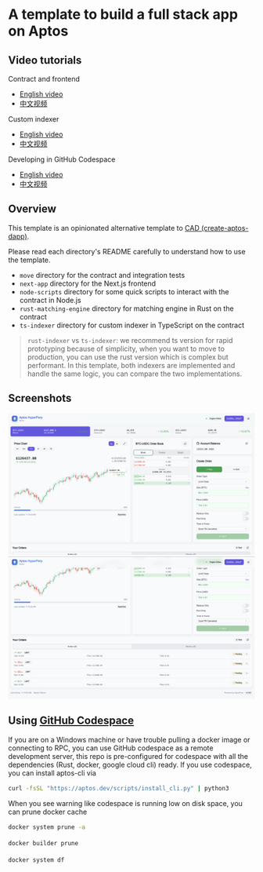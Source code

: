 # A template to build a full stack app on Aptos

## Video tutorials

Contract and frontend

- [English video](https://www.youtube.com/watch?v=-UkbHdeSImc)
- [中文视频](https://www.youtube.com/watch?v=uAfK1Lpr33M)

Custom indexer

- [English video](https://www.youtube.com/watch?v=RqBWIdmxpPk)
- [中文视频](https://www.youtube.com/watch?v=TtdeEnNj0jw)

Developing in GitHub Codespace

- [English video](https://www.youtube.com/watch?v=RJnlSwyNI8Q)
- [中文视频](https://www.youtube.com/watch?v=kAM0zH6N6pc)

## Overview

This template is an opinionated alternative template to [CAD (create-aptos-dapp)](https://aptos.dev/en/build/create-aptos-dapp).

Please read each directory's README carefully to understand how to use the template.

- `move` directory for the contract and integration tests
- `next-app` directory for the Next.js frontend
- `node-scripts` directory for some quick scripts to interact with the contract in Node.js
- `rust-matching-engine` directory for matching engine in Rust on the contract
- `ts-indexer` directory for custom indexer in TypeScript on the contract

> `rust-indexer` vs `ts-indexer`: we recommend ts version for rapid prototyping because of simplicity, when you want to move to production, you can use the rust version which is complex but performant. In this template, both indexers are implemented and handle the same logic, you can compare the two implementations.

## Screenshots

![Screenshot 1](./Screenshot%202025-09-20%20at%2011.16.59.png)
![Screenshot 2](./Screenshot%202025-09-20%20at%2011.17.10.png)


## Using [GitHub Codespace](https://github.com/features/codespaces)

If you are on a Windows machine or have trouble pulling a docker image or connecting to RPC, you can use GitHub codespace as a remote development server, this repo is pre-configured for codespace with all the dependencies (Rust, docker, google cloud cli) ready. If you use codespace, you can install aptos-cli via

```sh
curl -fsSL "https://aptos.dev/scripts/install_cli.py" | python3
```

When you see warning like codespace is running low on disk space, you can prune docker cache

```sh
docker system prune -a

docker builder prune

docker system df
```
